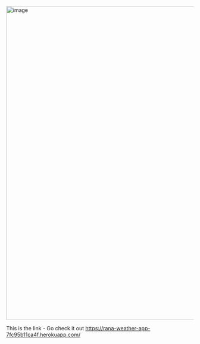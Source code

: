 <img width="1341" height="842" alt="image" src="https://github.com/user-attachments/assets/6a28b9c9-6b85-4ffa-97da-dea60a707732" />

This is the link - Go check it out
https://rana-weather-app-7fc95b11ca4f.herokuapp.com/
